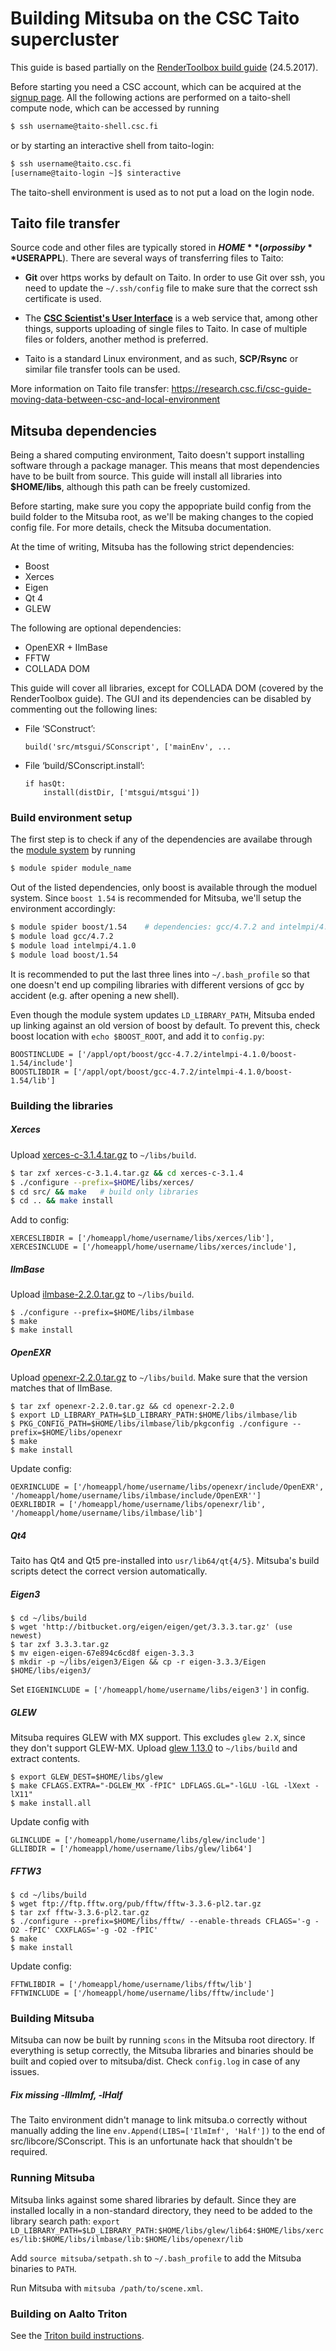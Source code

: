 # Building Mitsuba on the CSC Taito supercluster
This guide is based partially on the [RenderToolbox build guide][rbguide] (24.5.2017).

Before starting you need a CSC account, which can be acquired at the [signup page][cscsig]. All the following actions are performed on a taito-shell compute node, which can be accessed by running
```sh
$ ssh username@taito-shell.csc.fi
```
or by starting an interactive shell from taito-login:
```sh
$ ssh username@taito.csc.fi
[username@taito-login ~]$ sinteractive 
```
The taito-shell environment is used as to not put a load on the login node.


## Taito file transfer
Source code and other files are typically stored in **$HOME** (or possiby **$USERAPPL**).
There are several ways of transferring files to Taito:

- **Git** over https works by default on Taito. In order to use Git over ssh, you need to update the `~/.ssh/config` file to make sure that the correct ssh certificate is used.

- The **[CSC Scientist's User Interface][cscsui]** is a web service that, among other things, supports uploading of single files to Taito. In case of multiple files or folders, another method is preferred.

- Taito is a standard Linux environment, and as such, **SCP/Rsync** or similar file transfer tools can be used.

More information on Taito file transfer:
<https://research.csc.fi/csc-guide-moving-data-between-csc-and-local-environment>


## Mitsuba dependencies
Being a shared computing environment, Taito doesn't support installing software through a package manager. This means that most dependencies have to be built from source.
This guide will install all libraries into **$HOME/libs**, although this path can be freely customized.

Before starting, make sure you copy the appopriate build config from the build folder to the Mitsuba root, as we'll be making changes to the copied config file. For more details, check the Mitsuba documentation.

At the time of writing, Mitsuba has the following strict dependencies:
- Boost
- Xerces
- Eigen
- Qt 4
- GLEW

The following are optional dependencies:
- OpenEXR + IlmBase
- FFTW
- COLLADA DOM

This guide will cover all libraries, except for COLLADA DOM (covered by the RenderToolbox guide).
The GUI and its dependencies can be disabled by commenting out the following lines:
- File ‘SConstruct’:
	```
	build('src/mtsgui/SConscript', ['mainEnv', ...
	```
- File ‘build/SConscript.install’:
	```
	if hasQt:
		install(distDir, ['mtsgui/mtsgui'])
	```

### Build environment setup
The first step is to check if any of the dependencies are availabe through the [module system][cscmod] by running
```sh
$ module spider module_name
```
Out of the listed dependencies, only boost is available through the moduel system. Since `boost 1.54` is recommended for Mitsuba, we'll setup the environment accordingly:
```sh
$ module spider boost/1.54    # dependencies: gcc/4.7.2 and intelmpi/4.1.0
$ module load gcc/4.7.2
$ module load intelmpi/4.1.0
$ module load boost/1.54
```
It is recommended to put the last three lines into `~/.bash_profile` so that one doesn't end up compiling libraries with different versions of gcc by accident (e.g. after opening a new shell).

Even though the module system updates `LD_LIBRARY_PATH`, Mitsuba ended up linking against an old version of boost by default.
To prevent this, check boost location with `echo $BOOST_ROOT`, and add it to `config.py`:
```
BOOSTINCLUDE = ['/appl/opt/boost/gcc-4.7.2/intelmpi-4.1.0/boost-1.54/include']
BOOSTLIBDIR = ['/appl/opt/boost/gcc-4.7.2/intelmpi-4.1.0/boost-1.54/lib']
```

### Building the libraries

##### Xerces
Upload [xerces-c-3.1.4.tar.gz][xerces] to `~/libs/build`.
```sh
$ tar zxf xerces-c-3.1.4.tar.gz && cd xerces-c-3.1.4
$ ./configure --prefix=$HOME/libs/xerces/
$ cd src/ && make   # build only libraries
$ cd .. && make install
```
Add to config:
```
XERCESLIBDIR = ['/homeappl/home/username/libs/xerces/lib'],
XERCESINCLUDE = ['/homeappl/home/username/libs/xerces/include'],
```

##### IlmBase
Upload [ilmbase-2.2.0.tar.gz][oexr] to `~/libs/build`.
```
$ ./configure --prefix=$HOME/libs/ilmbase
$ make
$ make install
```

##### OpenEXR
Upload [openexr-2.2.0.tar.gz][oexr] to `~/libs/build`. Make sure that the version matches that of IlmBase.
```
$ tar zxf openexr-2.2.0.tar.gz && cd openexr-2.2.0
$ export LD_LIBRARY_PATH=$LD_LIBRARY_PATH:$HOME/libs/ilmbase/lib
$ PKG_CONFIG_PATH=$HOME/libs/ilmbase/lib/pkgconfig ./configure --prefix=$HOME/libs/openexr
$ make
$ make install
```

Update config:
```
OEXRINCLUDE = ['/homeappl/home/username/libs/openexr/include/OpenEXR', '/homeappl/home/username/libs/ilmbase/include/OpenEXR'']
OEXRLIBDIR = ['/homeappl/home/username/libs/openexr/lib', '/homeappl/home/username/libs/ilmbase/lib']
```

##### Qt4
Taito has Qt4 and Qt5 pre-installed into `usr/lib64/qt{4/5}`. Mitsuba's build scripts detect the correct version automatically.

##### Eigen3
```
$ cd ~/libs/build
$ wget 'http://bitbucket.org/eigen/eigen/get/3.3.3.tar.gz' (use newest)
$ tar zxf 3.3.3.tar.gz
$ mv eigen-eigen-67e894c6cd8f eigen-3.3.3
$ mkdir -p ~/libs/eigen3/Eigen && cp -r eigen-3.3.3/Eigen $HOME/libs/eigen3/
```
Set `EIGENINCLUDE = ['/homeappl/home/username/libs/eigen3']` in config.

##### GLEW
Mitsuba requires GLEW with MX support. This excludes `glew 2.X`, since they don't support GLEW-MX.
Upload [glew 1.13.0][glew] to `~/libs/build` and extract contents.
```
$ export GLEW_DEST=$HOME/libs/glew
$ make CFLAGS.EXTRA="-DGLEW_MX -fPIC" LDFLAGS.GL="-lGLU -lGL -lXext -lX11"
$ make install.all
```
Update config with
```
GLINCLUDE = ['/homeappl/home/username/libs/glew/include']
GLLIBDIR = ['/homeappl/home/username/libs/glew/lib64']
```

##### FFTW3
```
$ cd ~/libs/build
$ wget ftp://ftp.fftw.org/pub/fftw/fftw-3.3.6-pl2.tar.gz
$ tar zxf fftw-3.3.6-pl2.tar.gz
$ ./configure --prefix=$HOME/libs/fftw/ --enable-threads CFLAGS='-g -O2 -fPIC' CXXFLAGS='-g -O2 -fPIC'
$ make
$ make install
```
Update config:
```
FFTWLIBDIR = ['/homeappl/home/username/libs/fftw/lib']
FFTWINCLUDE = ['/homeappl/home/username/libs/fftw/include']
```

### Building Mitsuba

Mitsuba can now be built by running `scons` in the Mitsuba root directory. If everything is setup correctly, the Mitsuba libraries and binaries should be built and copied over to mitsuba/dist. Check `config.log` in case of any issues.

##### Fix missing -lIlmImf, -lHalf
The Taito environment didn't manage to link mitsuba.o correctly without manually adding the line `env.Append(LIBS=['IlmImf', 'Half'])` to the end of src/libcore/SConscript. This is an unfortunate hack that shouldn't be required.

### Running Mitsuba

Mitsuba links against some shared libraries by default. Since they are installed locally in a non-standard directory, they need to be added to the library search path:
`export LD_LIBRARY_PATH=$LD_LIBRARY_PATH:$HOME/libs/glew/lib64:$HOME/libs/xerces/lib:$HOME/libs/ilmbase/lib:$HOME/libs/openexr/lib`

Add `source mitsuba/setpath.sh` to `~/.bash_profile` to add the Mitsuba binaries to `PATH`.

Run Mitsuba with `mitsuba /path/to/scene.xml`.

### Building on Aalto Triton
See the [Triton build instructions](./triton_build.txt).

[//]: # (These are reference links used in the body of this note and get stripped out when the markdown processor does its job. There is no need to format nicely because it shouldn't be seen. Thanks SO - http://stackoverflow.com/questions/4823468/store-comments-in-markdown-syntax)

[cscsig]: <https://sui.csc.fi/signup>
[rbguide]: <https://github.com/RenderToolbox/RenderToolbox3/wiki/Building-Mitsuba-on-CentOS>
[cscsui]: <https://sui.csc.fi/>
[cscmod]: <https://research.csc.fi/csc-guide-environment-module-systems>
[xerces]: <http://xerces.apache.org/mirrors.cgi>
[oexr]: <http://www.openexr.com/downloads.html>
[glew]: <http://glew.sourceforge.net/>